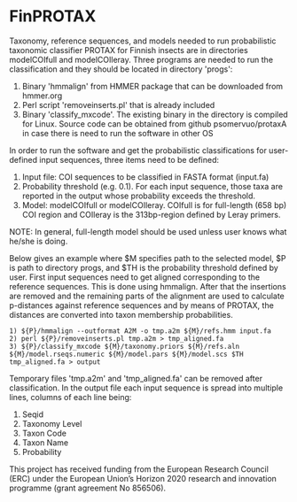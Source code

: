 # FinPROTAX

Taxonomy, reference sequences, and models needed to run probabilistic taxonomic classifier PROTAX for Finnish insects are in directories modelCOIfull and modelCOIleray. Three programs are needed to run the classification and they should be located in directory 'progs':

1) Binary 'hmmalign' from HMMER package that can be downloaded from hmmer.org
2) Perl script 'removeinserts.pl' that is already included
3) Binary 'classify_mxcode'. The existing binary in the directory is compiled for Linux. Source code can be obtained from github psomervuo/protaxA in case there is need to run the software in other OS

In order to run the software and get the probabilistic classifications for user-defined input sequences, three items need to be defined:

1) Input file: COI sequences to be classified in FASTA format (input.fa)
2) Probability threshold (e.g. 0.1). For each input sequence, those taxa are reported in the output whose probability exceeds the threshold.
3) Model: modelCOIfull or modelCOIleray. COIfull is for full-length (658 bp) COI region and COIleray is the 313bp-region defined by Leray primers.

NOTE: In general, full-length model should be used unless user knows what he/she is doing.

Below gives an example where $M specifies path to the selected model, $P is path to directory progs, and $TH is the probability threshold defined by user.
First input sequences need to get aligned corresponding to the reference sequences. This is done using hmmalign. After that the insertions are removed and the remaining parts of the alignment are used to calculate p-distances against reference sequences and by means of PROTAX, the distances are converted into taxon membership probabilities.

```
1) ${P}/hmmalign --outformat A2M -o tmp.a2m ${M}/refs.hmm input.fa
2) perl ${P}/removeinserts.pl tmp.a2m > tmp_aligned.fa
3) ${P}/classify_mxcode ${M}/taxonomy.priors ${M}/refs.aln ${M}/model.rseqs.numeric ${M}/model.pars ${M}/model.scs $TH tmp_aligned.fa > output
```

Temporary files 'tmp.a2m' and 'tmp_aligned.fa' can be removed after classification.
In the output file each input sequence is spread into multiple lines, columns of each line being:

1) Seqid
2) Taxonomy Level
3) Taxon Code
4) Taxon Name
5) Probability

This project has received funding from the European Research Council (ERC) under the European Union’s Horizon 2020 research and innovation programme (grant agreement No 856506).
